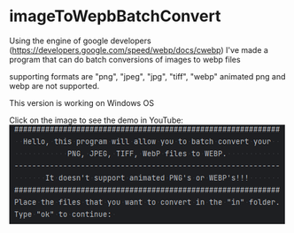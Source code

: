 # imageToWepbBatchConvert
Using the engine of google developers (https://developers.google.com/speed/webp/docs/cwebp) I've made a program that can do batch conversions of images to webp files

supporting formats are "png", "jpeg", "jpg", "tiff", "webp"
animated png and webp are not supported.

This version is working on Windows OS

Click on the image to see the demo in YouTube:
<br>
[![DEMO](webpbatchconvert.png)](https://youtu.be/Tt3T_vvO8io)
